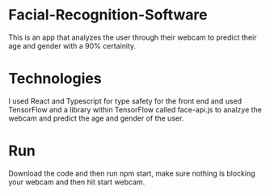 # Facial-Recognition-Software

This is an app that analyzes the user through their webcam to predict their age and gender with a 90% certainity. 

# Technologies 

I used React and Typescript for type safety for the front end and used TensorFlow and a library within TensorFlow called face-api.js to analzye the webcam and predict the age and gender of the user. 

# Run 
Download the code and then run npm start, make sure nothing is blocking your webcam and then hit start webcam. 
